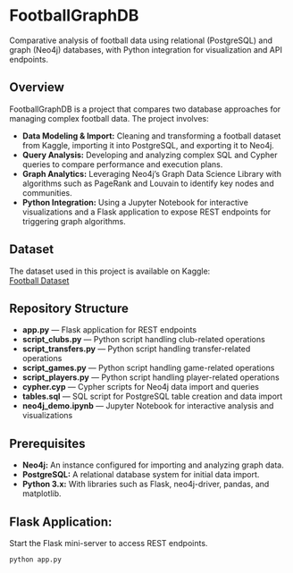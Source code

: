 # FootballGraphDB

Comparative analysis of football data using relational (PostgreSQL) and graph (Neo4j) databases, with Python integration for visualization and API endpoints.

## Overview

FootballGraphDB is a project that compares two database approaches for managing complex football data. The project involves:
- **Data Modeling & Import:** Cleaning and transforming a football dataset from Kaggle, importing it into PostgreSQL, and exporting it to Neo4j.
- **Query Analysis:** Developing and analyzing complex SQL and Cypher queries to compare performance and execution plans.
- **Graph Analytics:** Leveraging Neo4j’s Graph Data Science Library with algorithms such as PageRank and Louvain to identify key nodes and communities.
- **Python Integration:** Using a Jupyter Notebook for interactive visualizations and a Flask application to expose REST endpoints for triggering graph algorithms.

## Dataset

The dataset used in this project is available on Kaggle:  
[Football Dataset](https://www.kaggle.com/datasets/davidcariboo/player-scores/data)

## Repository Structure

- **app.py** — Flask application for REST endpoints  
- **script_clubs.py** — Python script handling club-related operations  
- **script_transfers.py** — Python script handling transfer-related operations  
- **script_games.py** — Python script handling game-related operations  
- **script_players.py** — Python script handling player-related operations  
- **cypher.cyp** — Cypher scripts for Neo4j data import and queries  
- **tables.sql** — SQL script for PostgreSQL table creation and data import  
- **neo4j_demo.ipynb** — Jupyter Notebook for interactive analysis and visualizations

## Prerequisites

- **Neo4j:** An instance configured for importing and analyzing graph data.
- **PostgreSQL:** A relational database system for initial data import.
- **Python 3.x:** With libraries such as Flask, neo4j-driver, pandas, and matplotlib.

## Flask Application:
Start the Flask mini-server to access REST endpoints.
```bash
python app.py
```